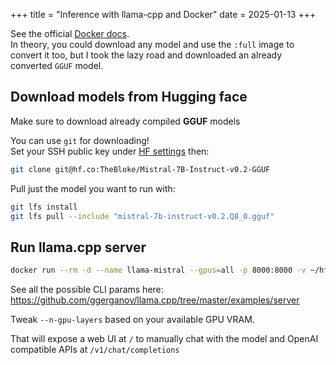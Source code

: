 +++
title = "Inference with llama-cpp and Docker"
date = 2025-01-13
+++

See the official [Docker docs](https://github.com/ggerganov/llama.cpp/blob/master/docs/docker.md).  
In theory, you could download any model and use the `:full` image to convert it too, but I took the lazy road and downloaded an already converted `GGUF` model.

<!--more-->

## Download models from Hugging face

Make sure to download already compiled **GGUF** models

You can use `git` for downloading!  
Set your SSH public key under [HF settings](https://huggingface.co/settings/keys) then:

```bash
git clone git@hf.co:TheBloke/Mistral-7B-Instruct-v0.2-GGUF
```

Pull just the model you want to run with:
```bash
git lfs install
git lfs pull --include "mistral-7b-instruct-v0.2.Q8_0.gguf"
```

## Run llama.cpp server

```bash
docker run --rm -d --name llama-mistral --gpus=all -p 8000:8000 -v ~/hf-models:/models ghcr.io/ggerganov/llama.cpp:server-cuda -m /models/Mistral-7B-Instruct-v0.2-GGUF/mistral-7b-instruct-v0.2.Q8_0.gguf --port 8000 --host 0.0.0.0 --n-gpu-layers 100 --ctx-size 4096
```

See all the possible CLI params here: https://github.com/ggerganov/llama.cpp/tree/master/examples/server

Tweak `--n-gpu-layers` based on your available GPU VRAM.

That will expose a web UI at `/` to manually chat with the model and OpenAI compatible APIs at `/v1/chat/completions`